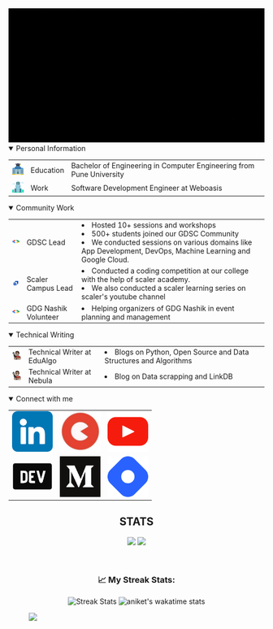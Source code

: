 <img src="https://github.com/aniketsingh98571/aniketsingh98571/blob/master/Techno-dict.gif" alt="intro">
 <details open>
 <summary>
  Personal Information
 </summary>
   <table>
    <tr>
     <td><img src="https://github.com/aniketsingh98571/aniketsingh98571/blob/master/college.png" alt="college" width="30px" height="auto"/></td>
     <td><span>Education</span></td>
     <td><span>Bachelor of Engineering in Computer Engineering from Pune University</span></td>
    </tr>
     <tr>
     <td><img src="https://github.com/aniketsingh98571/aniketsingh98571/blob/master/office.png" alt="college" width="30px" height="auto"/></td>
     <td><span>Work</span></td>
     <td>Software Development Engineer at Weboasis</span></td>
    </tr>
 </table>
</details>
<details open>
 <summary>Community Work</summary>
 <table>
  <tr>
    <td><img src="https://github.com/aniketsingh98571/aniketsingh98571/blob/master/gdsc.png" alt="gdsc" width="40px" height="auto"/></td>
   <td><span>GDSC Lead</span></td>
   <td>
    <li>Hosted 10+ sessions and workshops</li>
    <li>500+ students joined our GDSC Community</li>
    <li>We conducted sessions on various domains like App Development, DevOps, Machine Learning and Google Cloud.</li>
   <td>
  </tr>
  <tr>
   <td><img src="https://github.com/aniketsingh98571/aniketsingh98571/blob/master/scaler.jpeg" alt="scaler" width="40px" height="auto"/></td>
   <td><span>Scaler Campus Lead<span></td>
    <td>
     <li>Conducted a coding competition at our college with the help of scaler academy.</li>
     <li>We also conducted a scaler learning series on scaler's youtube channel</li>
    </td>
  </tr>
    <tr>
     <td><img src="https://github.com/aniketsingh98571/aniketsingh98571/blob/master/gdsc.png" alt="gdg" width="40px" height="auto"/></td>
     <td><span>GDG Nashik Volunteer</span></td>
     <td><li>Helping organizers of GDG Nashik in event planning and management</li></td>
    </tr>
 </table>
 </details>
 <details open>
  <summary>Technical Writing</summary>
  <table>
   <tr>
   <td><img src="https://github.com/aniketsingh98571/aniketsingh98571/blob/master/writer.png" alt="writer" width="30px" height="auto"/></td>
    <td><span>Technical Writer at EduAlgo</span></td>
    <td><li>Blogs on Python, Open Source and Data Structures and Algorithms</li></td>
   </tr>
   <tr>
    <td><img src="https://github.com/aniketsingh98571/aniketsingh98571/blob/master/writer.png" alt="writer" width="30px" height="auto"/></td>
    <td><span>Technical Writer at Nebula</span></td>
    <td><li>Blog on Data scrapping and LinkDB</li></td>
   </tr>
  </table>
 </details>
     <details open>
     <summary>Connect with me</summary>
     <table>
     <tr>
     <td><a href="https://www.linkedin.com/in/aniketsingh98571/"><img src="https://github.com/aniketsingh98571/aniketsingh98571/blob/master/linkedin.png" width="80px" height="auto" title="linkedin" alt="linkedin"/></a></td>
     <td><a href="https://topmate.io/aniketsingh98571"><img src="https://github.com/aniketsingh98571/aniketsingh98571/blob/master/topmate.jpeg" width="80px" height="auto" title="topmate" alt="topmate"/></a></td>
     <td><a href="https://www.youtube.com/@techtrends688"><img src="https://github.com/aniketsingh98571/aniketsingh98571/blob/master/youtube.png" width="80px" height="auto" title="youtube" alt="youtube"/></a></td>
     </tr>
     <tr>
     <td><a href="https://dev.to/aniketsingh98571"><img src="https://github.com/aniketsingh98571/aniketsingh98571/blob/master/dev.png" width="80px" height="auto" title="Dev.to" alt="dev.to"/></a></td>
     <td><a href="https://medium.com/@aniket98571"><img src="https://github.com/aniketsingh98571/aniketsingh98571/blob/master/medium.png" width="80px" height="auto" title="medium" alt="medium"/></a></td>
     <td><a href="https://techno-dict.hashnode.dev/"><img src="https://github.com/aniketsingh98571/aniketsingh98571/blob/master/hashnode.png" width="80px" height="auto" alt="hashnode" title="hashnode"/></a></td>
     </tr>
     </table>
     </details>
  <h2 align='center'>STATS</h3>
 <p align='center'>
 <img src="https://github-readme-stats-sahr.vercel.app/api?username=aniketsingh98571&&show_icons=true&title_color=ffffff&icon_color=bb2acf&text_color=daf7dc&bg_color=151515">
 <img src="https://github-readme-stats-sahr.vercel.app/api/top-langs?username=aniketsingh98571&&show_icons=true&title_color=ffffff&icon_color=bb2acf&text_color=daf7dc&bg_color=151515">
</p>
<p align="center">
<br />
<h3 align="center"> 📈 My Streak Stats: </h3>
<p align ="center">
 
<img align="center" src="https://github-readme-streak-stats.herokuapp.com/?user=aniketsingh98571&theme=chartreuse-dark" alt="Streak Stats" />
<img align="center" src="https://github-readme-stats.vercel.app/api/wakatime?username=aniketsingh98571&count_private=true&theme=radical&v=2" alt="aniket's wakatime stats">
</p>
<figure><img src="https://wakatime.com/share/@aniketsingh98571/955957ef-6f26-4e77-a5ea-b503cfdb928d.svg"></figure>
